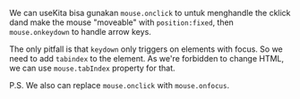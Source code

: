 
We can useKita bisa gunakan `mouse.onclick` to untuk menghandle the cklick dand make the mouse "moveable" with `position:fixed`, then `mouse.onkeydown` to handle arrow keys.

The only pitfall is that `keydown` only triggers on elements with focus. So we need to add `tabindex` to the element.  As we're forbidden to change HTML, we can use `mouse.tabIndex` property for that.

P.S. We also can replace `mouse.onclick` with `mouse.onfocus`.
<!--stackedit_data:
eyJoaXN0b3J5IjpbNDIyOTMzNDA0XX0=
-->